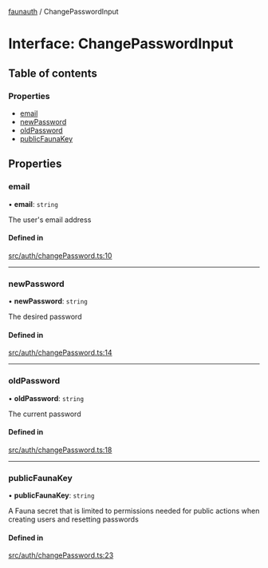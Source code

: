 [faunauth](../index.md) / ChangePasswordInput

# Interface: ChangePasswordInput

## Table of contents

### Properties

- [email](ChangePasswordInput.md#email)
- [newPassword](ChangePasswordInput.md#newpassword)
- [oldPassword](ChangePasswordInput.md#oldpassword)
- [publicFaunaKey](ChangePasswordInput.md#publicfaunakey)

## Properties

### email

• **email**: `string`

The user's email address

#### Defined in

[src/auth/changePassword.ts:10](https://github.com/alexnitta/faunauth/blob/5f9823a/src/auth/changePassword.ts#L10)

___

### newPassword

• **newPassword**: `string`

The desired password

#### Defined in

[src/auth/changePassword.ts:14](https://github.com/alexnitta/faunauth/blob/5f9823a/src/auth/changePassword.ts#L14)

___

### oldPassword

• **oldPassword**: `string`

The current password

#### Defined in

[src/auth/changePassword.ts:18](https://github.com/alexnitta/faunauth/blob/5f9823a/src/auth/changePassword.ts#L18)

___

### publicFaunaKey

• **publicFaunaKey**: `string`

A Fauna secret that is limited to permissions needed for public actions when creating users
and resetting passwords

#### Defined in

[src/auth/changePassword.ts:23](https://github.com/alexnitta/faunauth/blob/5f9823a/src/auth/changePassword.ts#L23)

